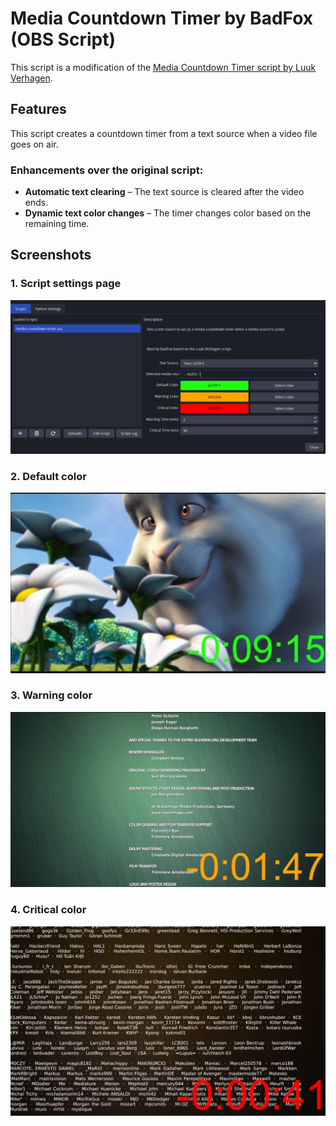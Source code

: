 # Media Countdown Timer by BadFox (OBS Script)

This script is a modification of the [Media Countdown Timer script by Luuk Verhagen](https://obsproject.com/forum/resources/media-countdown-timer.1135/).  

## Features  
This script creates a countdown timer from a text source when a video file goes on air.  

### Enhancements over the original script:  
- **Automatic text clearing** – The text source is cleared after the video ends.  
- **Dynamic text color changes** – The timer changes color based on the remaining time.  

## Screenshots  

### 1. Script settings page  
![Screenshot script settings](https://github.com/badfoxtv/Media-Countdown-Timer/blob/main/screenshots/media-timer-sreen-scripts.png)  

### 2. Default color  
![Screenshot default color](https://github.com/badfoxtv/Media-Countdown-Timer/blob/main/screenshots/media-timer-screen.png)  

### 3. Warning color  
![Screenshot warning color](https://github.com/badfoxtv/Media-Countdown-Timer/blob/main/screenshots/media-timer-sreen2.png)  

### 4. Critical color  
![Screenshot critical color](https://github.com/badfoxtv/Media-Countdown-Timer/blob/main/screenshots/media-timer-scren3.png)  
